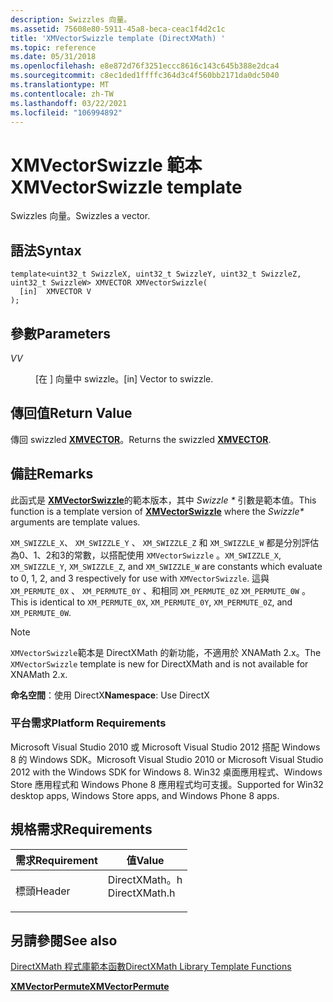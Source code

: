 ```yaml
---
description: Swizzles 向量。
ms.assetid: 75608e80-5911-45a8-beca-ceac1f4d2c1c
title: 'XMVectorSwizzle template (DirectXMath) '
ms.topic: reference
ms.date: 05/31/2018
ms.openlocfilehash: e8e872d76f3251eccc8616c143c645b388e2dca4
ms.sourcegitcommit: c8ec1ded1ffffc364d3c4f560bb2171da0dc5040
ms.translationtype: MT
ms.contentlocale: zh-TW
ms.lasthandoff: 03/22/2021
ms.locfileid: "106994892"
---
```

# <a name="xmvectorswizzle-template"></a><span data-ttu-id="c9e24-103">XMVectorSwizzle 範本</span><span class="sxs-lookup"><span data-stu-id="c9e24-103">XMVectorSwizzle template</span></span>

<span data-ttu-id="c9e24-104">Swizzles 向量。</span><span class="sxs-lookup"><span data-stu-id="c9e24-104">Swizzles a vector.</span></span>

## <a name="syntax"></a><span data-ttu-id="c9e24-105">語法</span><span class="sxs-lookup"><span data-stu-id="c9e24-105">Syntax</span></span>

``` syntax
template<uint32_t SwizzleX, uint32_t SwizzleY, uint32_t SwizzleZ, uint32_t SwizzleW> XMVECTOR XMVectorSwizzle(
  [in]  XMVECTOR V
);
```

## <a name="parameters"></a><span data-ttu-id="c9e24-106">參數</span><span class="sxs-lookup"><span data-stu-id="c9e24-106">Parameters</span></span>

<dl> <dt>

<span data-ttu-id="c9e24-107"><span id="V"></span><span id="v"></span>*V*</span><span class="sxs-lookup"><span data-stu-id="c9e24-107"><span id="V"></span><span id="v"></span>*V*</span></span>
</dt> <dd>

<span data-ttu-id="c9e24-108">\[在 \] 向量中 swizzle。</span><span class="sxs-lookup"><span data-stu-id="c9e24-108">\[in\] Vector to swizzle.</span></span>

</dd> </dl>

## <a name="return-value"></a><span data-ttu-id="c9e24-109">傳回值</span><span class="sxs-lookup"><span data-stu-id="c9e24-109">Return Value</span></span>

<span data-ttu-id="c9e24-110">傳回 swizzled [**XMVECTOR**](xmvector-data-type.md)。</span><span class="sxs-lookup"><span data-stu-id="c9e24-110">Returns the swizzled [**XMVECTOR**](xmvector-data-type.md).</span></span>

## <a name="remarks"></a><span data-ttu-id="c9e24-111">備註</span><span class="sxs-lookup"><span data-stu-id="c9e24-111">Remarks</span></span>

<span data-ttu-id="c9e24-112">此函式是 [**XMVectorSwizzle**](/windows/win32/api/directxmath/nf-directxmath-xmvectorswizzle)的範本版本，其中 *Swizzle \** 引數是範本值。</span><span class="sxs-lookup"><span data-stu-id="c9e24-112">This function is a template version of [**XMVectorSwizzle**](/windows/win32/api/directxmath/nf-directxmath-xmvectorswizzle) where the *Swizzle\** arguments are template values.</span></span>

<span data-ttu-id="c9e24-113">`XM_SWIZZLE_X`、 `XM_SWIZZLE_Y` 、 `XM_SWIZZLE_Z` 和 `XM_SWIZZLE_W` 都是分別評估為0、1、2和3的常數，以搭配使用 `XMVectorSwizzle` 。</span><span class="sxs-lookup"><span data-stu-id="c9e24-113">`XM_SWIZZLE_X`, `XM_SWIZZLE_Y`, `XM_SWIZZLE_Z`, and `XM_SWIZZLE_W` are constants which evaluate to 0, 1, 2, and 3 respectively for use with `XMVectorSwizzle`.</span></span> <span data-ttu-id="c9e24-114">這與 `XM_PERMUTE_0X` 、 `XM_PERMUTE_0Y` 、和相同 `XM_PERMUTE_0Z` `XM_PERMUTE_0W` 。</span><span class="sxs-lookup"><span data-stu-id="c9e24-114">This is identical to `XM_PERMUTE_0X`, `XM_PERMUTE_0Y`, `XM_PERMUTE_0Z`, and `XM_PERMUTE_0W`.</span></span>

> [!Note]  
> <span data-ttu-id="c9e24-115">`XMVectorSwizzle`範本是 DirectXMath 的新功能，不適用於 XNAMath 2.x。</span><span class="sxs-lookup"><span data-stu-id="c9e24-115">The `XMVectorSwizzle` template is new for DirectXMath and is not available for XNAMath 2.x.</span></span>

 

<span data-ttu-id="c9e24-116">**命名空間**：使用 DirectX</span><span class="sxs-lookup"><span data-stu-id="c9e24-116">**Namespace**: Use DirectX</span></span>

### <a name="platform-requirements"></a><span data-ttu-id="c9e24-117">平台需求</span><span class="sxs-lookup"><span data-stu-id="c9e24-117">Platform Requirements</span></span>

<span data-ttu-id="c9e24-118">Microsoft Visual Studio 2010 或 Microsoft Visual Studio 2012 搭配 Windows 8 的 Windows SDK。</span><span class="sxs-lookup"><span data-stu-id="c9e24-118">Microsoft Visual Studio 2010 or Microsoft Visual Studio 2012 with the Windows SDK for Windows 8.</span></span> <span data-ttu-id="c9e24-119">Win32 桌面應用程式、Windows Store 應用程式和 Windows Phone 8 應用程式均可支援。</span><span class="sxs-lookup"><span data-stu-id="c9e24-119">Supported for Win32 desktop apps, Windows Store apps, and Windows Phone 8 apps.</span></span>

## <a name="requirements"></a><span data-ttu-id="c9e24-120">規格需求</span><span class="sxs-lookup"><span data-stu-id="c9e24-120">Requirements</span></span>



| <span data-ttu-id="c9e24-121">需求</span><span class="sxs-lookup"><span data-stu-id="c9e24-121">Requirement</span></span> | <span data-ttu-id="c9e24-122">值</span><span class="sxs-lookup"><span data-stu-id="c9e24-122">Value</span></span> |
|-------------------|------------------------------------------------------------------------------------------|
| <span data-ttu-id="c9e24-123">標頭</span><span class="sxs-lookup"><span data-stu-id="c9e24-123">Header</span></span><br/> | <dl> <span data-ttu-id="c9e24-124"><dt>DirectXMath。h</dt></span><span class="sxs-lookup"><span data-stu-id="c9e24-124"><dt>DirectXMath.h</dt></span></span> </dl> |



## <a name="see-also"></a><span data-ttu-id="c9e24-125">另請參閱</span><span class="sxs-lookup"><span data-stu-id="c9e24-125">See also</span></span>

<dl> <dt>

[<span data-ttu-id="c9e24-126">DirectXMath 程式庫範本函數</span><span class="sxs-lookup"><span data-stu-id="c9e24-126">DirectXMath Library Template Functions</span></span>](ovw-xnamath-templates.md)
</dt> <dt>

[<span data-ttu-id="c9e24-127">**XMVectorPermute**</span><span class="sxs-lookup"><span data-stu-id="c9e24-127">**XMVectorPermute**</span></span>](xmvectorpermute-template.md)
</dt> </dl>

 

 
